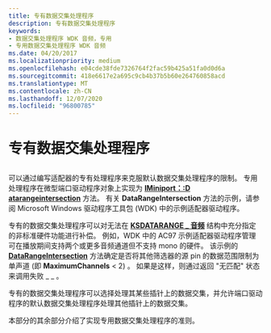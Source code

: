 ```yaml
---
title: 专有数据交集处理程序
description: 专有数据交集处理程序
keywords:
- 数据交集处理程序 WDK 音频，专用
- 专用数据交集处理程序 WDK 音频
ms.date: 04/20/2017
ms.localizationpriority: medium
ms.openlocfilehash: e04cde38fde7326764f2fac59b425a51fa0d0d6a
ms.sourcegitcommit: 418e6617e2a695c9cb4b37b5b60e264760858acd
ms.translationtype: MT
ms.contentlocale: zh-CN
ms.lasthandoff: 12/07/2020
ms.locfileid: "96800785"
---
```

# <a name="proprietary-data-intersection-handlers"></a>专有数据交集处理程序


## <span id="proprietary_data_intersection_handlers"></span><span id="PROPRIETARY_DATA_INTERSECTION_HANDLERS"></span>


可以通过编写适配器的专有处理程序来克服默认数据交集处理程序的限制。 专用处理程序在微型端口驱动程序对象上实现为 [**IMiniport：:D atarangeintersection**](/windows-hardware/drivers/ddi/portcls/nf-portcls-iminiport-datarangeintersection) 方法。 有关 **DataRangeIntersection** 方法的示例，请参阅 Microsoft Windows 驱动程序工具包 (WDK) 中的示例适配器驱动程序。

专有的数据交集处理程序可以对无法在 [**KSDATARANGE \_ 音频**](/windows-hardware/drivers/ddi/ksmedia/ns-ksmedia-ksdatarange_audio) 结构中充分指定的非标准硬件功能进行补偿。 例如，WDK 中的 AC97 示例适配器驱动程序管理可在播放期间支持两个或更多音频通道但不支持 mono 的硬件。 该示例的 [**DataRangeIntersection**](/windows-hardware/drivers/ddi/portcls/nf-portcls-iminiport-datarangeintersection) 方法确定是否将其他筛选器的源 pin 的数据范围限制为单声道 (即 **MaximumChannels** &lt; 2) 。 如果是这样，则通过返回 "无匹配" 状态来调用失败 \_ \_ 。

专有的数据交集处理程序可以选择处理其某些插针上的数据交集，并允许端口驱动程序的默认数据交集处理程序处理其他插针上的数据交集。

本部分的其余部分介绍了实现专用数据交集处理程序的准则。

 


